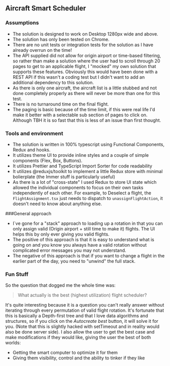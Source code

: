 ## Aircraft Smart Scheduler

### Assumptions

-   The solution is designed to work on Desktop 1280px wide and above.
-   The solution has only been tested on Chrome.
-   There are no unit tests or integration tests for the solution as I have already overrun on the time!
-   The API supplied did not allow for origin airport or time-based filtering, so rather than make a solution where the user had to scroll through 20 pages to get to an applicable flight, I "mocked" my own solution that supports these features. Obviously this would have been done with a REST API if this wasn't a coding test but I didn't want to add an additional dependency to this solution.
-   As there is only one aircraft, the aircraft list is a little stubbed and not done completely properly as there will never be more than one for this test.
-   There is no turnaround time on the final flight.
-   The paging is basic because of the time limit, if this were real life I'd make it better with a selectable sub section of pages to click on. Although TBH it is so fast that this is less of an issue than first thought.

### Tools and environment

-   The solution is written in 100% typescript using Functional Components, Redux and hooks.
-   It utilizes theme UI to provide inline styles and a couple of simple components (Flex, Box, Buttons).
-   It utilizes Prettier and TypeScript Import Sorter for code readability
-   It utilizes @reduxjs/toolkit to implement a little Redux store with minimal bolierplate (the Immer stuff is particularly useful)
-   As there is a lot of "cross-state" I used Redux to store UI state which allowed the individual components to focus on their own tasks independently of each other. For example, to Deselect a flight, the `FlightAssignment.tsx` just needs to dispatch to `unassignFlightAction`, it doesn't need to know about anything else.

###General approach

-   I`ve gone for a "stack" approach to loading up a rotation in that you can only assign valid (Origin airport + still time to make it) flights. The UI helps this by only ever giving you valid flights.
-   The positive of this approach is that it is easy to understand what is going on and you know you always have a valid rotation without complicated error messages you may not understand.
-   The negative of this approach is that if you want to change a flight in the earlier part of the day, you need to "unwind" the full stack.

### Fun Stuff

So the question that dogged me the whole time was:

> What actually is the best (highest utilization) flight scheduler?

It's quite interesting because it is a question you can't really answer without iterating through every permutation of valid flight rotation. It's fortunate that this is basically a Depth-first tree and that I love data algorithms and structures, so if you click on the _Autocreate best_ button, it will solve it for you. (Note that this is slightly hacked with setTimeout and in reality would also be done server side). I also allow the user to get the best case and make modifications if they would like, giving the user the best of both worlds:

-   Getting the smart computer to optimize it for them
-   Giving them visibility, control and the ability to tinker if they like
